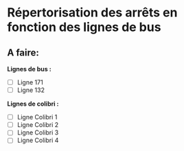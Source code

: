 # Répertorisation des arrêts en fonction des lignes de bus

## A faire:

**Lignes de bus :**
- [ ] Ligne 171
- [ ] Ligne 132

**Lignes de colibri :**
- [ ] Ligne Colibri 1
- [ ] Ligne Colibri 2
- [ ] Ligne Colibri 3
- [ ] Ligne Colibri 4
